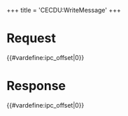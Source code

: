 +++
title = 'CECDU:WriteMessage'
+++

# Request

{{#vardefine:ipc_offset\|0}}

# Response

{{#vardefine:ipc_offset\|0}}
